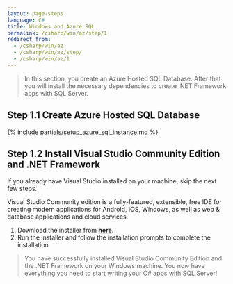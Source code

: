 ```yaml
---
layout: page-steps
language: C#
title: Windows and Azure SQL
permalink: /csharp/win/az/step/1
redirect_from:
  - /csharp/win/az
  - /csharp/win/az/step/
  - /csharp/win/az/1
---
```


> In this section, you create an Azure Hosted SQL Database. After that you will install the necessary dependencies to create .NET Framework apps with SQL Server. 

## Step 1.1 Create Azure Hosted SQL Database

{% include partials/setup_azure_sql_instance.md %}

## Step 1.2 Install Visual Studio Community Edition and .NET Framework

If you already have Visual Studio installed on your machine, skip the next few steps.

Visual Studio Community edition is a fully-featured, extensible, free IDE for creating modern applications for Android, iOS, Windows, as well as web & database applications and cloud services.

1. Download the installer from **[here](https://www.visualstudio.com/thank-you-downloading-visual-studio/?sku=Community&rel=15)**.
1. Run the installer and follow the installation prompts to complete the installation.

> You have successfully installed Visual Studio Community Edition and the .NET Framework on your Windows machine. You now have everything you need to start writing your C# apps with SQL Server!
